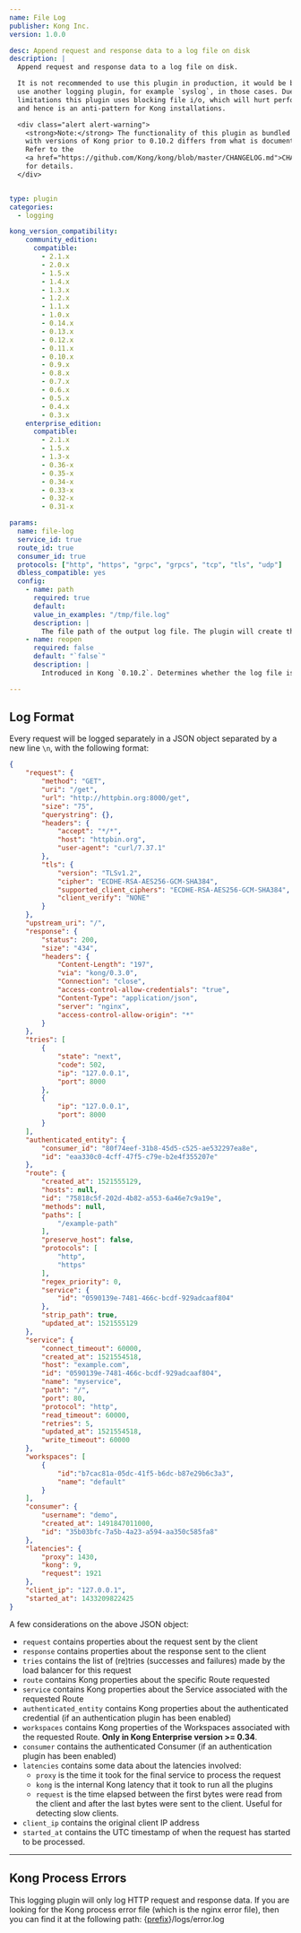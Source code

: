 ```yaml
---
name: File Log
publisher: Kong Inc.
version: 1.0.0

desc: Append request and response data to a log file on disk
description: |
  Append request and response data to a log file on disk.

  It is not recommended to use this plugin in production, it would be better to
  use another logging plugin, for example `syslog`, in those cases. Due to system
  limitations this plugin uses blocking file i/o, which will hurt performance,
  and hence is an anti-pattern for Kong installations.

  <div class="alert alert-warning">
    <strong>Note:</strong> The functionality of this plugin as bundled
    with versions of Kong prior to 0.10.2 differs from what is documented herein.
    Refer to the
    <a href="https://github.com/Kong/kong/blob/master/CHANGELOG.md">CHANGELOG</a>
    for details.
  </div>


type: plugin
categories:
  - logging

kong_version_compatibility:
    community_edition:
      compatible:
        - 2.1.x
        - 2.0.x
        - 1.5.x      
        - 1.4.x
        - 1.3.x
        - 1.2.x
        - 1.1.x
        - 1.0.x
        - 0.14.x
        - 0.13.x
        - 0.12.x
        - 0.11.x
        - 0.10.x
        - 0.9.x
        - 0.8.x
        - 0.7.x
        - 0.6.x
        - 0.5.x
        - 0.4.x
        - 0.3.x
    enterprise_edition:
      compatible:
        - 2.1.x
        - 1.5.x
        - 1.3-x
        - 0.36-x
        - 0.35-x
        - 0.34-x
        - 0.33-x
        - 0.32-x
        - 0.31-x

params:
  name: file-log
  service_id: true
  route_id: true
  consumer_id: true
  protocols: ["http", "https", "grpc", "grpcs", "tcp", "tls", "udp"]
  dbless_compatible: yes
  config:
    - name: path
      required: true
      default:
      value_in_examples: "/tmp/file.log"
      description: |
        The file path of the output log file. The plugin will create the file if it doesn't exist yet. Make sure Kong has write permissions to this file.
    - name: reopen
      required: false
      default: "`false`"
      description: |
        Introduced in Kong `0.10.2`. Determines whether the log file is closed and reopened on every request. If the file is not reopened, and has been removed/rotated, the plugin will keep writing to the stale file descriptor, and hence lose information.

---
```


## Log Format

Every request will be logged separately in a JSON object separated by a new line `\n`, with the following format:

```json
{
    "request": {
        "method": "GET",
        "uri": "/get",
        "url": "http://httpbin.org:8000/get",
        "size": "75",
        "querystring": {},
        "headers": {
            "accept": "*/*",
            "host": "httpbin.org",
            "user-agent": "curl/7.37.1"
        },
        "tls": {
            "version": "TLSv1.2",
            "cipher": "ECDHE-RSA-AES256-GCM-SHA384",
            "supported_client_ciphers": "ECDHE-RSA-AES256-GCM-SHA384",
            "client_verify": "NONE"
        }
    },
    "upstream_uri": "/",
    "response": {
        "status": 200,
        "size": "434",
        "headers": {
            "Content-Length": "197",
            "via": "kong/0.3.0",
            "Connection": "close",
            "access-control-allow-credentials": "true",
            "Content-Type": "application/json",
            "server": "nginx",
            "access-control-allow-origin": "*"
        }
    },
    "tries": [
        {
            "state": "next",
            "code": 502,
            "ip": "127.0.0.1",
            "port": 8000
        },
        {
            "ip": "127.0.0.1",
            "port": 8000
        }
    ],
    "authenticated_entity": {
        "consumer_id": "80f74eef-31b8-45d5-c525-ae532297ea8e",
        "id": "eaa330c0-4cff-47f5-c79e-b2e4f355207e"
    },
    "route": {
        "created_at": 1521555129,
        "hosts": null,
        "id": "75818c5f-202d-4b82-a553-6a46e7c9a19e",
        "methods": null,
        "paths": [
            "/example-path"
        ],
        "preserve_host": false,
        "protocols": [
            "http",
            "https"
        ],
        "regex_priority": 0,
        "service": {
            "id": "0590139e-7481-466c-bcdf-929adcaaf804"
        },
        "strip_path": true,
        "updated_at": 1521555129
    },
    "service": {
        "connect_timeout": 60000,
        "created_at": 1521554518,
        "host": "example.com",
        "id": "0590139e-7481-466c-bcdf-929adcaaf804",
        "name": "myservice",
        "path": "/",
        "port": 80,
        "protocol": "http",
        "read_timeout": 60000,
        "retries": 5,
        "updated_at": 1521554518,
        "write_timeout": 60000
    },
    "workspaces": [
        {
            "id":"b7cac81a-05dc-41f5-b6dc-b87e29b6c3a3",
            "name": "default"
        }
    ],
    "consumer": {
        "username": "demo",
        "created_at": 1491847011000,
        "id": "35b03bfc-7a5b-4a23-a594-aa350c585fa8"
    },
    "latencies": {
        "proxy": 1430,
        "kong": 9,
        "request": 1921
    },
    "client_ip": "127.0.0.1",
    "started_at": 1433209822425
}
```

A few considerations on the above JSON object:

* `request` contains properties about the request sent by the client
* `response` contains properties about the response sent to the client
* `tries` contains the list of (re)tries (successes and failures) made by the load balancer for this request
* `route` contains Kong properties about the specific Route requested
* `service` contains Kong properties about the Service associated with the requested Route
* `authenticated_entity` contains Kong properties about the authenticated credential (if an authentication plugin has been enabled)
* `workspaces` contains Kong properties of the Workspaces associated with the requested Route. **Only in Kong Enterprise version >= 0.34**.
* `consumer` contains the authenticated Consumer (if an authentication plugin has been enabled)
* `latencies` contains some data about the latencies involved:
  * `proxy` is the time it took for the final service to process the request
  * `kong` is the internal Kong latency that it took to run all the plugins
  * `request` is the time elapsed between the first bytes were read from the client and after the last bytes were sent to the client. Useful for detecting slow clients.
* `client_ip` contains the original client IP address
* `started_at` contains the UTC timestamp of when the request has started to be processed.

----

## Kong Process Errors

This logging plugin will only log HTTP request and response data. If you are looking for the Kong process error file (which is the nginx error file), then you can find it at the following path: {[prefix](/{{site.data.kong_latest.release}}/configuration/#prefix)}/logs/error.log
